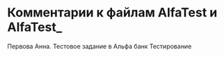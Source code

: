 # Комментарии к файлам AlfaTest и AlfaTest_
Первова Анна. Тестовое задание в Альфа банк Тестирование
